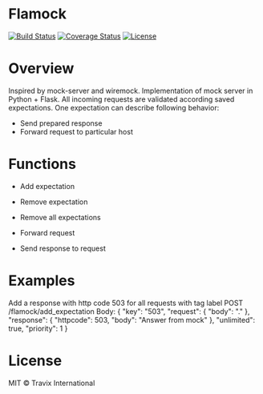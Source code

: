 Flamock
==========
[![Build Status](https://travis-ci.org/Travix-International/flamock.svg?branch=master)](https://travis-ci.org/Travix-International/flamock)
[![Coverage Status](https://coveralls.io/repos/github/Travix-International/flamock.svg?branch=master)](https://coveralls.io/github/Travix-International/flamock)
[![License](https://img.shields.io/github/license/Travix-International/flamock.svg)](https://github.com/Travix-International/flamock/blob/master/LICENSE)

# Overview
Inspired by mock-server and wiremock. Implementation of mock server in Python + Flask.
All incoming requests are validated according saved expectations.
One expectation can describe following behavior:
* Send prepared response
* Forward request to particular host

# Functions
* Add expectation
* Remove expectation
* Remove all expectations

* Forward request
* Send response to request

# Examples
Add a response with http code 503 for all requests with tag label 
POST /flamock/add_expectation
Body:
{
  "key": "503",
  "request": {
    "body": ".*<label>*"
  },
  "response": {
    "httpcode": 503,
    "body": "Answer from mock"
  },
  "unlimited": true,
  "priority": 1
}

# License
MIT © Travix International
